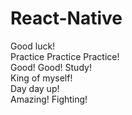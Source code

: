 # React-Native      
Good luck!  
Practice Practice Practice!    
Good! Good! Study!   
King of myself!   
Day day up!    
Amazing!
Fighting!
